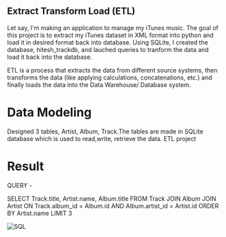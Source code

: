 ## Extract Transform Load (ETL)

Let say, I'm making an application to manage my iTunes music. The goal of this project is to extract my iTunes dataset in XML format into python and load it in desired format back into database.
Using SQLite, I created the database, hitesh_trackdb, and lauched queries to tranform the data and load it back into the database.

ETL is a process that extracts the data from different source systems, then transforms the data (like applying calculations, concatenations, etc.) and finally loads the data into the Data Warehouse/ Database system.

# Data Modeling
Designed 3 tables, Artist, Album, Track.The tables are made in SQLite database which is used to read,write, retrieve the data.
ETL project


# Result 

QUERY - 

SELECT Track.title, Artist.name, Album.title
    FROM Track JOIN Album JOIN Artist 
    ON Track.album_id = Album.id 
        AND Album.artist_id = Artist.id
    ORDER BY Artist.name LIMIT 3
    

![SQL](https://user-images.githubusercontent.com/47153425/81878650-a4a19380-9556-11ea-8d07-bca793387c4b.PNG)
